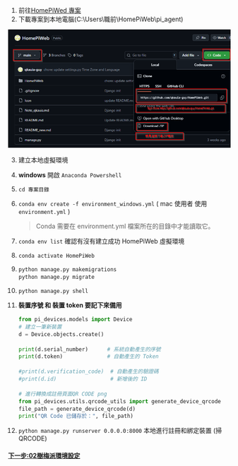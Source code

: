 <!-- markdownlint-disable -->

1. 前往[HomePiWed 專案](https://github.com/qkauia-guy/HomePiWeb)
2. 下載專案到本地電腦(C:\Users\職前\HomePiWeb\pi_agent)

![20250827152229](https://raw.githubusercontent.com/qkauia-guy/note_pic/main/20250827152229.png)

3. 建立本地虛擬環境

4. **windows** 開啟 `Anaconda Powershell`
5. `cd 專案目錄`
6. `conda env create -f environment_windows.yml` ( mac 使用者 使用`environment.yml` )
   > Conda 需要在 environment.yml 檔案所在的目錄中才能讀取它。
7. `conda env list` 確認有沒有建立成功 HomePiWeb 虛擬環境
8. `conda activate HomePiWeb`
9. ```bash
   python manage.py makemigrations
   python manage.py migrate
   ```

10. `python manage.py shell`
11. **裝置序號 和 裝置 token 要記下來備用**

    ```python
    from pi_devices.models import Device
    # 建立一筆新裝置
    d = Device.objects.create()

    print(d.serial_number)      # 系統自動產生的序號
    print(d.token)              # 自動產生的 Token

    #print(d.verification_code)  # 自動產生的驗證碼
    #print(d.id)                 # 新增後的 ID

    # 進行轉換成註冊頁面QR CODE png
    from pi_devices.utils.qrcode_utils import generate_device_qrcode
    file_path = generate_device_qrcode(d)
    print("QR Code 已儲存於：", file_path)
    ```

12. `python manage.py runserver 0.0.0.0:8000` 本地進行註冊和綁定裝置 (掃 QRCODE)


#### [下一步:02樹梅派環境設定](02樹梅派環境設定.md)